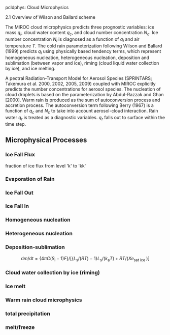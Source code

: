 pcldphys: Cloud Microphysics

2.1 Overview of Wilson and Ballard scheme

The MIROC cloud microphysics predicts three prognostic variables: ice mass $q_i$, cloud water content $q_c$, and cloud number concentration $N_c$.
Ice number concentration $N_i$ is diagnosed as a function of $q_i$ and air temperature $T$.
The cold rain parameterization following Wilson and Ballard (1999) predicts $q_i$ using physically based tendency terms, which represent homogeneous nucleation, heterogeneous nucleation, deposition and sublimation (between vapor and ice), riming (cloud liquid water collection by ice), and ice melting.

A pectral Radiation-Transport Model for Aerosol Species (SPRINTARS; Takemura et al. 2000, 2002, 2005, 2009) coupled with MIROC explicitly predicts the number concentrations for aerosol species.
The nucleation of cloud droplets is based on the parameterization by Abdul-Razzak and Ghan [2000].
Warm rain is produced as the sum of autoconversion process and accretion process.
The autoconversion term following Berry (1967) is a function of $q_c$ and $N_c$ to take into account aerosol-cloud interaction.
Rain water $q_r$ is treated as a diagnostic variables.
$q_r$ falls out to surface within the time step.

## Microphysical Processes

### Ice Fall Flux

fraction of ice flux from level 'k' to 'kk'

### Evaporation of Rain

### Ice Fall Out

### Ice Fall In

### Homogeneous nucleation

### Heterogeneous nucleation

### Deposition-sublimation

$$
\mathrm{d} m / \mathrm{d} t=\left\{4 \pi C\left(S_{\mathrm{i}}-1\right) F\right\} /\left[\left\{L_{\mathrm{s}} /(R T)-1\right\} L_{\mathrm{s}} /\left(k_{\mathrm{a}} T\right)+R T /\left(X e_{\text {sat ice }}\right)\right]
$$

### Cloud water collection by ice (riming)

### Ice melt

### Warm rain cloud microphysics

### total precipitation

### melt/freeze




